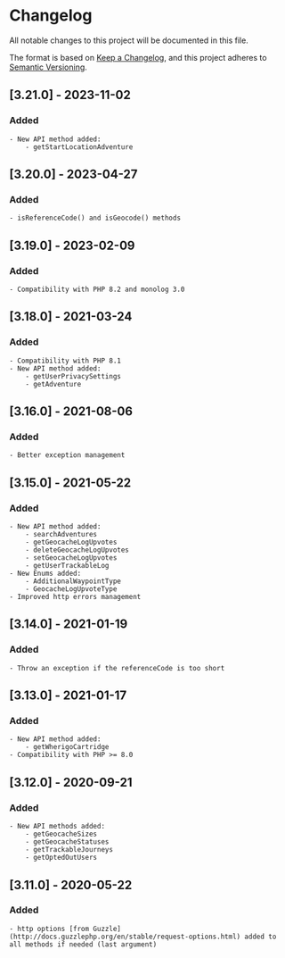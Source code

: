 # Changelog
All notable changes to this project will be documented in this file.

The format is based on [Keep a Changelog](https://keepachangelog.com/en/1.0.0/),
and this project adheres to [Semantic Versioning](https://semver.org/spec/v2.0.0.html).

## [3.21.0] - 2023-11-02
### Added
    - New API method added:
        - getStartLocationAdventure

## [3.20.0] - 2023-04-27
### Added
    - isReferenceCode() and isGeocode() methods

## [3.19.0] - 2023-02-09
### Added
    - Compatibility with PHP 8.2 and monolog 3.0

## [3.18.0] - 2021-03-24
### Added
    - Compatibility with PHP 8.1
    - New API method added:
        - getUserPrivacySettings
        - getAdventure

## [3.16.0] - 2021-08-06
### Added
    - Better exception management

## [3.15.0] - 2021-05-22
### Added
    - New API method added:
        - searchAdventures
        - getGeocacheLogUpvotes
        - deleteGeocacheLogUpvotes
        - setGeocacheLogUpvotes
        - getUserTrackableLog
    - New Enums added:
        - AdditionalWaypointType
        - GeocacheLogUpvoteType
    - Improved http errors management

## [3.14.0] - 2021-01-19
### Added
    - Throw an exception if the referenceCode is too short

## [3.13.0] - 2021-01-17
### Added
    - New API method added:
        - getWherigoCartridge
    - Compatibility with PHP >= 8.0

## [3.12.0] - 2020-09-21
### Added
    - New API methods added:
        - getGeocacheSizes
        - getGeocacheStatuses
        - getTrackableJourneys
        - getOptedOutUsers

## [3.11.0] - 2020-05-22
### Added
    - http options [from Guzzle](http://docs.guzzlephp.org/en/stable/request-options.html) added to all methods if needed (last argument)